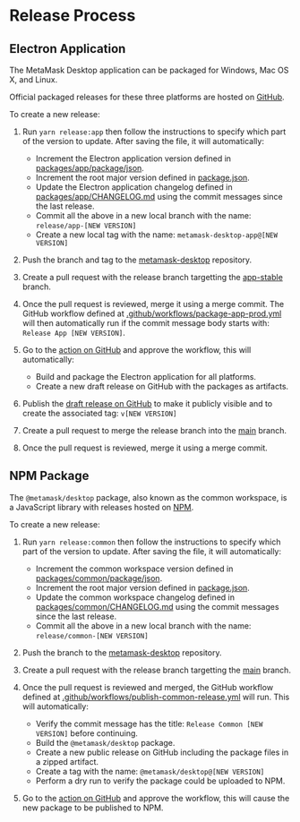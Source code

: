 # Release Process

## Electron Application

The MetaMask Desktop application can be packaged for Windows, Mac OS X, and Linux.

Official packaged releases for these three platforms are hosted on [GitHub](https://github.com/MetaMask/metamask-desktop/releases).

To create a new release:

1. Run `yarn release:app` then follow the instructions to specify which part of the version to update. After saving the file, it will automatically:

    - Increment the Electron application version defined in [packages/app/package/json](../packages/app/package.json).
    - Increment the root major version defined in [package.json](../package.json).
    - Update the Electron application changelog defined in [packages/app/CHANGELOG.md](../packages/app/CHANGELOG.md) using the commit messages since the last release.
    - Commit all the above in a new local branch with the name: `release/app-[NEW VERSION]`
    - Create a new local tag with the name: `metamask-desktop-app@[NEW VERSION]`

2. Push the branch and tag to the [metamask-desktop](https://github.com/MetaMask/metamask-desktop) repository.

3. Create a pull request with the release branch targetting the [app-stable](https://github.com/MetaMask/metamask-desktop/tree/app-stable) branch.

4. Once the pull request is reviewed, merge it using a merge commit. The GitHub workflow defined at [.github/workflows/package-app-prod.yml](../.github/workflows/package-app-prod.yml) will then automatically run if the commit message body starts with: `Release App [NEW VERSION]`.

5. Go to the [action on GitHub](https://github.com/MetaMask/metamask-desktop/actions/workflows/package-app-prod.yml) and approve the workflow, this will automatically:

    - Build and package the Electron application for all platforms.
    - Create a new draft release on GitHub with the packages as artifacts.

6. Publish the [draft release on GitHub](https://github.com/MetaMask/metamask-desktop/releases) to make it publicly visible and to create the associated tag: `v[NEW VERSION]`

7. Create a pull request to merge the release branch into the [main](https://github.com/MetaMask/metamask-desktop/tree/main) branch.

8. Once the pull request is reviewed, merge it using a merge commit.

## NPM Package

The `@metamask/desktop` package, also known as the common workspace, is a JavaScript library with releases hosted on [NPM](https://www.npmjs.com/package/@metamask/desktop).

To create a new release:

1. Run `yarn release:common` then follow the instructions to specify which part of the version to update. After saving the file, it will automatically:

    - Increment the common workspace version defined in [packages/common/package/json](../packages/common/package.json).
    - Increment the root major version defined in [package.json](../package.json).
    - Update the common workspace changelog defined in [packages/common/CHANGELOG.md](../packages/common/CHANGELOG.md) using the commit messages since the last release.
    - Commit all the above in a new local branch with the name: `release/common-[NEW VERSION]`

2. Push the branch to the [metamask-desktop](https://github.com/MetaMask/metamask-desktop) repository.

3. Create a pull request with the release branch targetting the [main](https://github.com/MetaMask/metamask-desktop/tree/main) branch.

4. Once the pull request is reviewed and merged, the GitHub workflow defined at [.github/workflows/publish-common-release.yml](../.github/workflows/publish-common-release.yml) will run. This will automatically:

    - Verify the commit message has the title: `Release Common [NEW VERSION]` before continuing.
    - Build the `@metamask/desktop` package.
    - Create a new public release on GitHub including the package files in a zipped artifact.
    - Create a tag with the name: `@metamask/desktop@[NEW VERSION]`
    - Perform a dry run to verify the package could be uploaded to NPM.

5. Go to the [action on GitHub](https://github.com/MetaMask/metamask-desktop/actions/workflows/publish-common-release.yml) and approve the workflow, this will cause the new package to be published to NPM.
